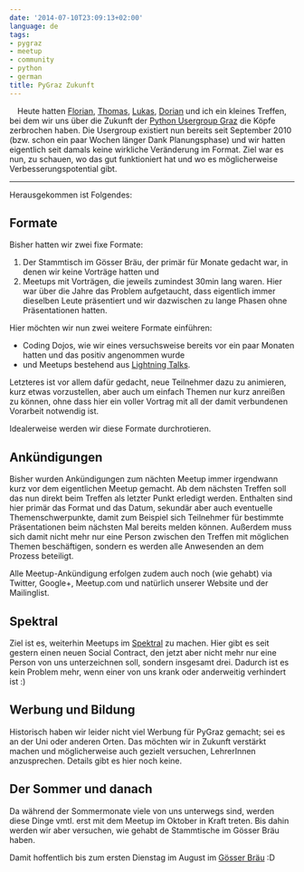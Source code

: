 ```yaml
---
date: '2014-07-10T23:09:13+02:00'
language: de
tags:
- pygraz
- meetup
- community
- python
- german
title: PyGraz Zukunft
---
```



<img src="https://pygraz.org/static/imgs/logo.png" alt="" style="float:left;
margin: 0 1em 1em 0"/> Heute hatten [Florian][fa], [Thomas][ta], [Lukas][lp],
[Dorian][ds] und ich ein kleines Treffen, bei dem wir uns über die Zukunft der
[Python Usergroup Graz][pg] die Köpfe zerbrochen haben. Die Usergroup existiert
nun bereits seit September 2010 (bzw. schon ein paar Wochen länger Dank
Planungsphase) und wir hatten eigentlich seit damals keine wirkliche Veränderung
im Format. Ziel war es nun, zu schauen, wo das gut funktioniert hat und wo es
möglicherweise Verbesserungspotential gibt.

-------------------------------

Herausgekommen ist Folgendes:

## Formate

Bisher hatten wir zwei fixe Formate:

1. Der Stammtisch im Gösser Bräu, der primär für Monate gedacht war, in denen
   wir keine Vorträge hatten und
2. Meetups mit Vorträgen, die jeweils zumindest 30min lang waren. Hier war
   über die Jahre das Problem aufgetaucht, dass eigentlich immer dieselben Leute
   präsentiert und wir dazwischen zu lange Phasen ohne Präsentationen
   hatten.

Hier möchten wir nun zwei weitere Formate einführen:

* Coding Dojos, wie wir eines versuchsweise bereits vor ein paar Monaten hatten
  und das positiv angenommen wurde
* und Meetups bestehend aus [Lightning Talks][lt].

Letzteres ist vor allem dafür gedacht, neue Teilnehmer dazu zu animieren, kurz
etwas vorzustellen, aber auch um einfach Themen nur kurz anreißen zu können,
ohne dass hier ein voller Vortrag mit all der damit verbundenen Vorarbeit
notwendig ist.

Idealerweise werden wir diese Formate durchrotieren.


## Ankündigungen

Bisher wurden Ankündigungen zum nächten Meetup immer irgendwann kurz vor dem
eigentlichen Meetup gemacht. Ab dem nächsten Treffen soll das nun direkt beim
Treffen als letzter Punkt erledigt werden. Enthalten sind hier primär das
Format und das Datum, sekundär aber auch eventuelle Themenschwerpunkte, damit
zum Beispiel sich Teilnehmer für bestimmte Präsentationen beim nächsten Mal
bereits melden können. Außerdem muss sich damit nicht mehr nur eine Person
zwischen den Treffen mit möglichen Themen beschäftigen, sondern es werden
alle Anwesenden an dem Prozess beteiligt.

Alle Meetup-Ankündigung erfolgen zudem auch noch (wie gehabt) via Twitter,
Google+, Meetup.com und natürlich unserer Website und der Mailinglist.


## Spektral

Ziel ist es, weiterhin Meetups im [Spektral][sp] zu machen. Hier gibt es seit
gestern einen neuen Social Contract, den jetzt aber nicht mehr nur eine Person
von uns unterzeichnen soll, sondern insgesamt drei. Dadurch ist es kein Problem
mehr, wenn einer von uns krank oder anderweitig verhindert ist :)


## Werbung und Bildung

Historisch haben wir leider nicht viel Werbung für PyGraz gemacht; sei es
an der Uni oder anderen Orten. Das möchten wir in Zukunft verstärkt machen
und möglicherweise auch gezielt versuchen, LehrerInnen anzusprechen. Details
gibt es hier noch keine.


## Der Sommer und danach

Da während der Sommermonate viele von uns unterwegs sind, werden diese Dinge
vmtl. erst mit dem Meetup im Oktober in Kraft treten. Bis dahin werden
wir aber versuchen, wie gehabt de Stammtische im Gösser Bräu haben.

Damit hoffentlich bis zum ersten Dienstag im August im [Gösser Bräu][gb] :D

[lt]: http://en.wikipedia.org/wiki/Lightning_talk
[lp]: http://lukas-prokop.at/
[fa]: https://people.djangoproject.com/apollo13/
[ta]: http://www.roskakori.at/
[ds]: http://www.santner.com/
[pg]: https://pygraz.org
[gb]: http://www.goesserbraeugraz.at/
[sp]: http://spektral.at/
